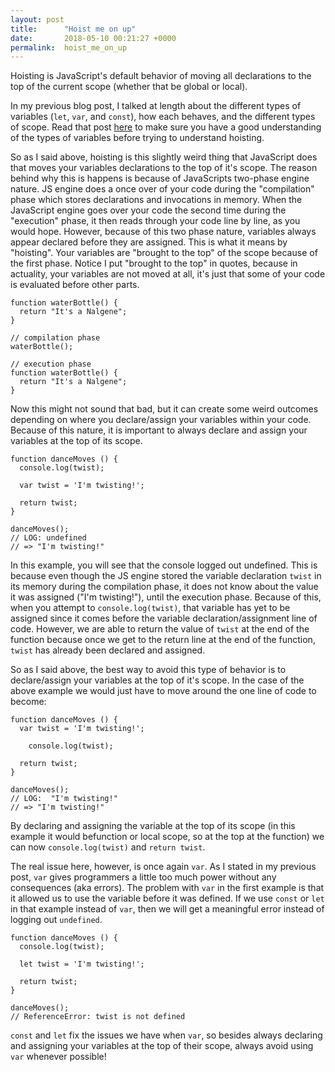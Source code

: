 ```yaml
---
layout: post
title:      "Hoist me on up"
date:       2018-05-10 00:21:27 +0000
permalink:  hoist_me_on_up
---
```



Hoisting is JavaScript's default behavior of moving all declarations to the top of the current scope (whether that be global or local). 

In my previous blog post, I talked at length about the different types of variables (`let`, `var`, and `const`), how each behaves, and the different types of scope. Read that post [here](https://mbalsamo2.github.io/scopin_for_variables) to make sure you have a good understanding of the types of variables before trying to understand hoisting.

So as I said above, hoisting is this slightly weird thing that JavaScript does that moves your variables declarations to the top of it's scope. The reason behind why this is happens is because of JavaScripts two-phase engine nature. JS engine does a once over of your code during the "compilation" phase which stores declarations and invocations in memory. When the JavaScript engine goes over your code the second time during the "execution" phase, it then reads through your code line by line, as you would hope. However, because of this two phase nature, variables always appear declared before they are assigned. This is what it means by "hoisting". Your variables are "brought to the top" of the scope because of the first phase. Notice I put "brought to the top" in quotes, because in actuality, your variables are not moved at all, it's just that some of your code is evaluated before other parts. 

```
function waterBottle() {
  return "It's a Nalgene";
}

// compilation phase
waterBottle();

// execution phase 
function waterBottle() {
  return "It's a Nalgene";
}
```

Now this might not sound that bad, but it can create some weird outcomes depending on where you declare/assign your variables within your code. Because of this nature, it is important to always declare and assign your variables at the top of its scope.

```
function danceMoves () {
  console.log(twist);
 
  var twist = 'I'm twisting!';
 
  return twist;
}
 
danceMoves();
// LOG: undefined
// => "I'm twisting!"
```

In this example, you will see that the console logged out undefined. This is because even though the JS engine stored the variable declaration `twist` in its memory during the compilation phase, it does not know about the value it was assigned ("I'm twisting!"), until the execution phase. Because of this, when you attempt to `console.log(twist)`, that variable has yet to be assigned since it comes before the variable declaration/assignment line of code. However, we are able to return the value of `twist` at the end of the function because once we get to the return line at the end of the function, `twist` has already been declared and assigned.    

So as I said above, the best way to avoid this type of behavior is to declare/assign your variables at the top of it's scope. In the case of the above example we would just have to move around the one line of code to become:

```
function danceMoves () {
  var twist = 'I'm twisting!';
	
	console.log(twist);
 
  return twist;
}
 
danceMoves();
// LOG:  "I'm twisting!"
// => "I'm twisting!"
```

By declaring and assigning the variable at the top of its scope (in this example it would befunction or local scope, so at the top at the function) we can now `console.log(twist)` and `return twist`.

The real issue here, however, is once again `var`. As I stated in my previous post, `var` gives programmers a little too much power without any consequences (aka errors). The problem with `var` in the first example is that it allowed us to use the variable before it was defined. If we use `const` or `let` in that example instead of `var`, then we will get a meaningful error instead of logging out `undefined`.

```
function danceMoves () {
  console.log(twist);
 
  let twist = 'I'm twisting!';
 
  return twist;
}
 
danceMoves();
// ReferenceError: twist is not defined
```

`const` and `let` fix the issues we have when `var`, so besides always declaring and assigning your variables at the top of their scope, always avoid using `var` whenever possible!
